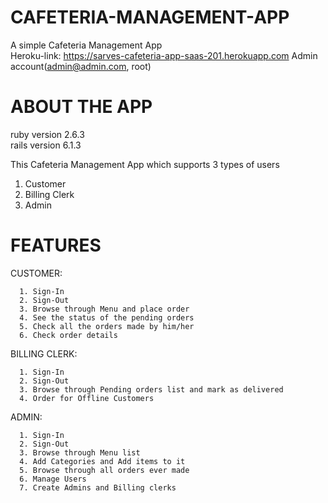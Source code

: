 # CAFETERIA-MANAGEMENT-APP
  A simple Cafeteria Management App  
  Heroku-link: https://sarves-cafeteria-app-saas-201.herokuapp.com
  Admin account(admin@admin.com, root)
  
  # ABOUT THE APP
  ruby version 2.6.3      
  rails version 6.1.3   
  
This Cafeteria Management App which supports 3 types of users  
  1. Customer   
  2. Billing Clerk   
  3. Admin   

   # FEATURES  
   CUSTOMER:   

      1. Sign-In   
      2. Sign-Out   
      3. Browse through Menu and place order   
      4. See the status of the pending orders   
      5. Check all the orders made by him/her   
      6. Check order details   

   BILLING CLERK:  

      1. Sign-In   
      2. Sign-Out   
      3. Browse through Pending orders list and mark as delivered   
      4. Order for Offline Customers   

   ADMIN: 

      1. Sign-In   
      2. Sign-Out   
      3. Browse through Menu list   
      4. Add Categories and Add items to it   
      5. Browse through all orders ever made   
      6. Manage Users   
      7. Create Admins and Billing clerks    
